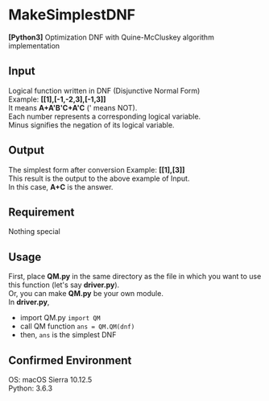 # MakeSimplestDNF
**[Python3]** Optimization DNF with Quine-McCluskey algorithm implementation

## Input
Logical function written in DNF (Disjunctive Normal Form)   
Example: **[[1],[-1,-2,3],[-1,3]]**  
  It means **A+A'B'C+A'C** (' means NOT).  
  Each number represents a corresponding logical variable.  
  Minus signifies the negation of its logical variable.  

## Output
The simplest form after conversion
Example: **[[1],[3]]**   
  This result is the output to the above example of Input.  
  In this case, **A+C** is the answer.

## Requirement
Nothing special

## Usage
First, place **QM.py** in the same directory as the file in which 
you want to use this function (let's say **driver.py**).  
Or, you can make **QM.py** be your own module.  
In **driver.py**,
- import QM.py `import QM`
- call QM function `ans = QM.QM(dnf)`
- then, `ans` is the simplest DNF 

## Confirmed Environment
OS: macOS Sierra 10.12.5  
Python: 3.6.3
